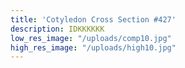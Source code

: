 ```yaml
---
title: 'Cotyledon Cross Section #427'
description: IDKKKKKK
low_res_image: "/uploads/comp10.jpg"
high_res_image: "/uploads/high10.jpg"
---
```


